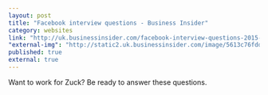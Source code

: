 ```yaml
---
layout: post
title: "Facebook interview questions - Business Insider"
category: websites
link: "http://uk.businessinsider.com/facebook-interview-questions-2015-10?utm_source=feedly&utm_medium=webfeeds?r=US&IR=T"
"external-img": "http://static2.uk.businessinsider.com/image/5613c76fdd0895794b8b4642/29-of-the-toughest-interview-questions-youll-have-to-answer-to-work-at-facebook.jpg"
published: true
external: true
---
```

<p>
Want to work for Zuck? Be ready to answer these questions.</p>